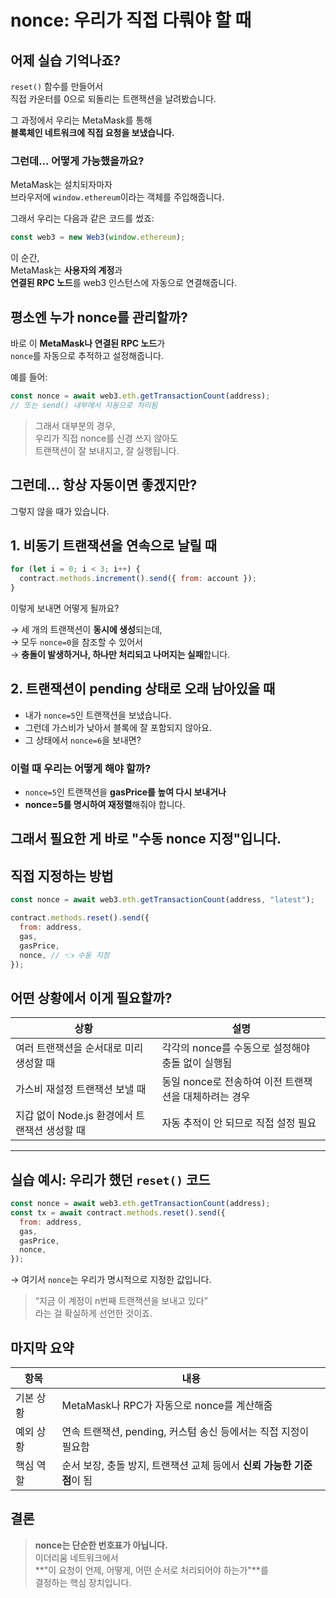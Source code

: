 # **nonce: 우리가 직접 다뤄야 할 때**

## 어제 실습 기억나죠?

`reset()` 함수를 만들어서  
직접 카운터를 0으로 되돌리는 트랜잭션을 날려봤습니다.

그 과정에서 우리는 MetaMask를 통해  
**블록체인 네트워크에 직접 요청을 보냈습니다.**

### 그런데... 어떻게 가능했을까요?

MetaMask는 설치되자마자  
브라우저에 `window.ethereum`이라는 객체를 주입해줍니다.

그래서 우리는 다음과 같은 코드를 썼죠:

```js
const web3 = new Web3(window.ethereum);
```

이 순간,  
MetaMask는 **사용자의 계정**과  
**연결된 RPC 노드**를 web3 인스턴스에 자동으로 연결해줍니다.

## 평소엔 누가 nonce를 관리할까?

바로 이 **MetaMask나 연결된 RPC 노드**가  
`nonce`를 자동으로 추적하고 설정해줍니다.

예를 들어:

```js
const nonce = await web3.eth.getTransactionCount(address);
// 또는 send() 내부에서 자동으로 처리됨
```

> 그래서 대부분의 경우,  
> 우리가 직접 nonce를 신경 쓰지 않아도  
> 트랜잭션이 잘 보내지고, 잘 실행됩니다.

## 그런데… 항상 자동이면 좋겠지만?

그렇지 않을 때가 있습니다.

## 1. **비동기 트랜잭션을 연속으로 날릴 때**

```js
for (let i = 0; i < 3; i++) {
  contract.methods.increment().send({ from: account });
}
```

이렇게 보내면 어떻게 될까요?

→ 세 개의 트랜잭션이 **동시에 생성**되는데,  
→ 모두 `nonce=0`을 참조할 수 있어서  
→ **충돌이 발생하거나, 하나만 처리되고 나머지는 실패**합니다.

## 2. **트랜잭션이 pending 상태로 오래 남아있을 때**

- 내가 `nonce=5`인 트랜잭션을 보냈습니다.
- 그런데 가스비가 낮아서 블록에 잘 포함되지 않아요.
- 그 상태에서 `nonce=6`을 보내면?

### 이럴 때 우리는 어떻게 해야 할까?

- `nonce=5`인 트랜잭션을 **gasPrice를 높여 다시 보내거나**
- **nonce=5를 명시하여 재정렬**해줘야 합니다.

## 그래서 필요한 게 바로 "수동 nonce 지정"입니다.

## 직접 지정하는 방법

```js
const nonce = await web3.eth.getTransactionCount(address, "latest");

contract.methods.reset().send({
  from: address,
  gas,
  gasPrice,
  nonce, // 👈 수동 지정
});
```

## 어떤 상황에서 이게 필요할까?

| 상황                                          | 설명                                                  |
| --------------------------------------------- | ----------------------------------------------------- |
| 여러 트랜잭션을 순서대로 미리 생성할 때       | 각각의 nonce를 수동으로 설정해야 충돌 없이 실행됨     |
| 가스비 재설정 트랜잭션 보낼 때                | 동일 nonce로 전송하여 이전 트랜잭션을 대체하려는 경우 |
| 지갑 없이 Node.js 환경에서 트랜잭션 생성할 때 | 자동 추적이 안 되므로 직접 설정 필요                  |

---

## 실습 예시: 우리가 했던 `reset()` 코드

```js
const nonce = await web3.eth.getTransactionCount(address);
const tx = await contract.methods.reset().send({
  from: address,
  gas,
  gasPrice,
  nonce,
});
```

→ 여기서 `nonce`는 우리가 명시적으로 지정한 값입니다.

> “지금 이 계정이 n번째 트랜잭션을 보내고 있다”  
> 라는 걸 확실하게 선언한 것이죠.

## 마지막 요약

| 항목      | 내용                                                                   |
| --------- | ---------------------------------------------------------------------- |
| 기본 상황 | MetaMask나 RPC가 자동으로 nonce를 계산해줌                             |
| 예외 상황 | 연속 트랜잭션, pending, 커스텀 송신 등에서는 직접 지정이 필요함        |
| 핵심 역할 | 순서 보장, 충돌 방지, 트랜잭션 교체 등에서 **신뢰 가능한 기준점**이 됨 |

## 결론

> **nonce는 단순한 번호표가 아닙니다.**  
> 이더리움 네트워크에서  
> **"이 요청이 언제, 어떻게, 어떤 순서로 처리되어야 하는가"**를  
> 결정하는 핵심 장치입니다.
